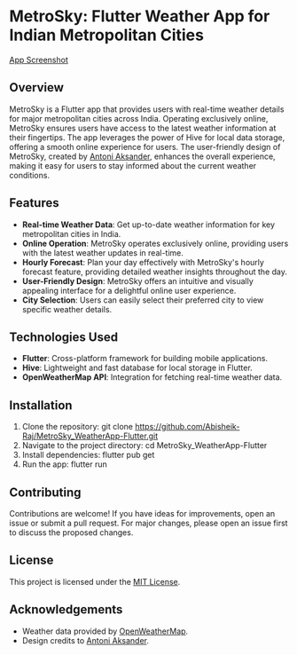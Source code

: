 # MetroSky: Flutter Weather App for Indian Metropolitan Cities

[App Screenshot](screenshots/WeatherApp.png)

## Overview

MetroSky is a Flutter app that provides users with real-time weather details for major metropolitan cities across India. Operating exclusively online, MetroSky ensures users have access to the latest weather information at their fingertips. The app leverages the power of Hive for local data storage, offering a smooth online experience for users. The user-friendly design of MetroSky, created by [Antoni Aksander](https://dribbble.com/antoniaksander), enhances the overall experience, making it easy for users to stay informed about the current weather conditions.

## Features

- **Real-time Weather Data**: Get up-to-date weather information for key metropolitan cities in India.
- **Online Operation**: MetroSky operates exclusively online, providing users with the latest weather updates in real-time.
- **Hourly Forecast**: Plan your day effectively with MetroSky's hourly forecast feature, providing detailed weather insights throughout the day.
- **User-Friendly Design**: MetroSky offers an intuitive and visually appealing interface for a delightful online user experience.
- **City Selection**: Users can easily select their preferred city to view specific weather details.

## Technologies Used

- **Flutter**: Cross-platform framework for building mobile applications.
- **Hive**: Lightweight and fast database for local storage in Flutter.
- **OpenWeatherMap API**: Integration for fetching real-time weather data.

## Installation

1. Clone the repository: git clone https://github.com/Abisheik-Raj/MetroSky_WeatherApp-Flutter.git
2. Navigate to the project directory: cd MetroSky_WeatherApp-Flutter
3. Install dependencies: flutter pub get
4. Run the app: flutter run

## Contributing

Contributions are welcome! If you have ideas for improvements, open an issue or submit a pull request. For major changes, please open an issue first to discuss the proposed changes.

## License

This project is licensed under the [MIT License](LICENSE).

## Acknowledgements

- Weather data provided by [OpenWeatherMap](https://openweathermap.org/).
- Design credits to [Antoni Aksander](https://dribbble.com/antoniaksander).
